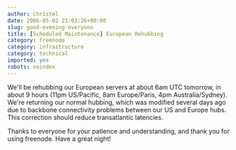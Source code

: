 ```yaml
---
author: christel
date: 2006-05-02 21:03:26+00:00
slug: good-evening-everyone
title: [Scheduled Maintenance] European Rehubbing
category: freenode
category: infrastructure
category: technical
imported: yes
robots: noindex
---
```

  We'll be rehubbing our European servers at about 6am UTC tomorrow, in   about 9 hours (11pm US/Pacific, 8am Europe/Paris, 4pm Australia/Sydney).   We're returning our normal hubbing, which was modified several days ago   due to backbone connectivity problems between our US and Europe hubs. This   correction should reduce transatlantic latencies.

Thanks to everyone for your patience and understanding, and thank you for   using freenode. Have a great night!
